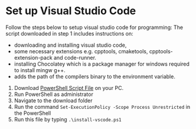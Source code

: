 # Set up Visual Studio Code 
Follow the steps below to setup visual studio code for programming:
The script downloaded in step 1 includes instructions on:
 - downloading and installing visual studio code,
 - some necessary extensions e.g. cpptools, cmaketools, cpptools-extension-pack and code-runner.
 - installing Chocolatey which is a package manager for windows required to install mingw g++.
 - adds the path of the compilers binary to the environment variable.

1. Download [PowerShell Script File](../source/install-vscode.ps1) on your PC. 
2. Run PowerShell as administrator
3. Navigate to the download folder
4. Run the command `Set-ExecutionPolicy -Scope Process Unrestricted` in the PowerShell
5. Run this file by typing `.\install-vscode.ps1`